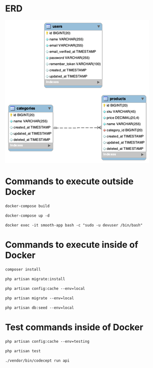 # ERD
![](eer.png)
# Commands to execute outside Docker
`docker-compose build`

`docker-compose up -d`

`docker exec -it smooth-app bash -c "sudo -u devuser /bin/bash" `

# Commands to execute inside of Docker

`composer install`

`php artisan migrate:install`

`php artisan config:cache --env=local`

`php artisan migrate --env=local`

`php artisan db:seed --env=local`

# Test commands inside of Docker

`php artisan config:cache --env=testing`

`php artisan test` 

`./vendor/bin/codecept run api` 
